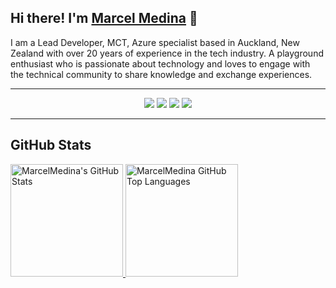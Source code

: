 ## Hi there! I'm [Marcel Medina](https://mvp.microsoft.com/en-US/MVP/profile/67ea0e57-1e9e-ed11-83ff-000d3a5600fa) 👋

I am a Lead Developer, MCT, Azure specialist based in Auckland, New Zealand with over 20 years of experience in the tech industry. A playground enthusiast who is passionate about technology and loves to engage with the technical community to share knowledge and exchange experiences.

<hr>

<p align="center">
    <a href="https://linkedin.com/in/marcelmedinanet"><img src="https://img.shields.io/badge/-LinkedIn-0C2A33?style=flat-square&logo=LinkedIn&logoColor=white"/></a>
    <a href="https://tech.playgokids.com"><img src="https://img.shields.io/badge/-Blog-0C2A33?style=flat-square&logo=RSS&logoColor=white"/></a>
    <a href="https://meetup.com/coding-night-nz"><img src="https://img.shields.io/badge/-Meetup-0C2A33?style=flat-square&logo=Meetup&logoColor=white"/></a>
    <a href="https://www.youtube.com/@codingnightnz1219/streams"><img src="https://img.shields.io/badge/-Youtube-0C2A33?style=flat-square&logo=Youtube&logoColor=white"/></a>
</p>

<hr>

## GitHub Stats
<a href="https://github.com/marcelmedina">
  <img height="180em" src="https://github-readme-stats-sigma-five.vercel.app/api?username=marcelmedina&theme=blue-green" alt="MarcelMedina's GitHub Stats" />
  <img height="180em" src="https://github-readme-stats-sigma-five.vercel.app/api/top-langs/?username=marcelmedina&layout=compact&theme=blue-green" 
    alt="MarcelMedina GitHub Top Languages" />
</a>

<!--
[![Open Source? Yes!](https://badgen.net/badge/Open%20Source%20%3F/Yes%21/blue?icon=github)](https://github.com/marcelmedina/badges/)
[![made-for-VSCode](https://img.shields.io/badge/Made%20for-VSCode-1f425f.svg)](https://code.visualstudio.com/)

**marcelmedina/marcelmedina** is a ✨ _special_ ✨ repository because its `README.md` (this file) appears on your GitHub profile.

Here are some ideas to get you started:

- 🔭 I’m currently working on ...
- 🌱 I’m currently learning ...
- 👯 I’m looking to collaborate on ...
- 🤔 I’m looking for help with ...
- 💬 Ask me about ...
- 📫 How to reach me: ...
- 😄 Pronouns: ...
- ⚡ Fun fact: ...

[![Linkedin](https://img.shields.io/badge/LinkedIn-blue?style=for-the-badge&logo=Linkedin)](https://www.linkedin.com/in/marcelmedinanet/)

![](https://komarev.com/ghpvc/?username=marcelmedina&label=PROFILE+VIEWS&style=for-the-badge&color=brightgreen)
[![committers.top badge](https://user-badge.committers.top/new_zealand/marcelmedina.svg)](https://user-badge.committers.top/new_zealand/marcelmedina)
-->
